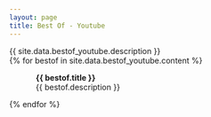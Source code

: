 ```yaml
---
layout: page
title: Best Of - Youtube
---
```


<!-- <h1>{{ site.data.bestof_youtube.title }}</h1> -->
<div>
{{ site.data.bestof_youtube.description }}
</div>
{% for bestof in site.data.bestof_youtube.content %}
 <ul>
    <ol>
        <b>{{ bestof.title }}</b> <br> {{ bestof.description }}
    </ol>
  </ul>
  <!-- <p>{{ staff_member | markdownify }}</p> -->
{% endfor %}
